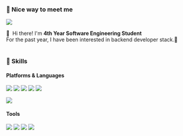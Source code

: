 ### 🤞 Nice way to meet me
<p>
<a href="mailto:wonderland314592@gmail.com" target="_blank"><img src="https://img.shields.io/badge/wonderland314592@gmail.com-EA4335?style=flat-square&logo=Gmail&logoColor=white"/></a>
</p>
<p>
  👋&nbsp; Hi there! I'm <b>4th Year Software Engineering Student</b><br/>
   For the past year, I have been interested in backend developer stack.🚀 <br/><br/>
 
</p>

### 💪 Skills
#### Platforms & Languages
<p>
   <img src="https://img.shields.io/badge/Spring-6DB33F?style=flat-square&logo=Spring&logoColor=white"/> 
   <img src="https://img.shields.io/badge/Thymeleaf-005F0F.svg?style=flat-square&logo=Thymeleaf&logoColor=white"/>
   <img src="https://img.shields.io/badge/MongoDB-%234ea94b.svg?style=flat-square&logo=mongodb&logoColor=white"/>
   <img src="https://img.shields.io/badge/PostgreSQL-4479A1?style=flat-square&logo=PostgreSQL&logoColor=white"/>
   <img src="https://img.shields.io/badge/mysql-%2300f.svg?style=flat-square&logo=mysql&logoColor=white"/>
</p>

<p>
   <img src="https://img.shields.io/badge/Java-007396?style=flat-square&logo=Java&logoColor=important"/>
</p>
 
#### Tools 
<p>
   <img src="https://img.shields.io/badge/Git-F05032?style=flat-square&logo=Git&logoColor=important"/>
   <img src="https://img.shields.io/badge/IntelliJ IDEA-000000.svg?style=flat-square&logo=IntelliJ IDEA&logoColor=white"/>        <img src="https://img.shields.io/badge/Slack-4A154B.svg?style=flat-square&logo=Slack&logoColor=white"/>  
   <img src="https://img.shields.io/badge/Postman-FF6C37.svg?style=flat-square&logo=Postman&logoColor=white"/>
   
</p>
